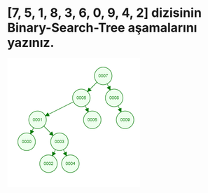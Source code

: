 # [7, 5, 1, 8, 3, 6, 0, 9, 4, 2] dizisinin Binary-Search-Tree aşamalarını yazınız.

![image](searchtree.PNG)